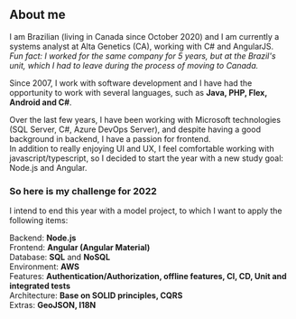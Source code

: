 ## About me
I am Brazilian (living in Canada since October 2020) and I am currently a systems analyst at Alta Genetics (CA), working with C# and AngularJS.  
_Fun fact: I worked for the same company for 5 years, but at the Brazil's unit, which I had to leave during the process of moving to Canada._

Since 2007, I work with software development and I have had the opportunity to work with several languages, such as **Java, PHP, Flex, Android and C#**.

Over the last few years, I have been working with Microsoft technologies (SQL Server, C#, Azure DevOps Server), and despite having a good background in backend, I have a passion for frontend.  
In addition to really enjoying UI and UX, I feel comfortable working with javascript/typescript, so I decided to start the year with a new study goal: Node.js and Angular.

### So here is my challenge for 2022

I intend to end this year with a model project, to which I want to apply the following items:

Backend: **Node.js**  
Frontend: **Angular (Angular Material)**  
Database: **SQL** and **NoSQL**  
Environment: **AWS**  
Features: **Authentication/Authorization, offline features, CI, CD, Unit and integrated tests**  
Architecture: **Base on SOLID principles, CQRS**  
Extras: **GeoJSON, I18N**
